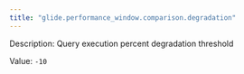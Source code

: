 ```yaml
---
title: "glide.performance_window.comparison.degradation"
---
```


Description: Query execution percent degradation threshold

Value: `-10`